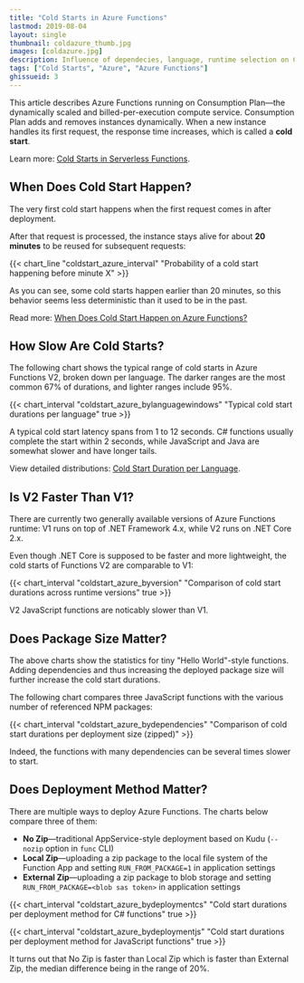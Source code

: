 ```yaml
---
title: "Cold Starts in Azure Functions"
lastmod: 2019-08-04
layout: single
thumbnail: coldazure_thumb.jpg
images: [coldazure.jpg]
description: Influence of dependecies, language, runtime selection on Consumption Plan
tags: ["Cold Starts", "Azure", "Azure Functions"]
ghissueid: 3
---
```


This article describes Azure Functions running on Consumption Plan&mdash;the dynamically scaled and billed-per-execution compute service. Consumption Plan adds and removes instances dynamically. When a new instance handles its first request, the response time increases, which is called a **cold start**.

Learn more: [Cold Starts in Serverless Functions](/serverless/coldstarts/define/).

When Does Cold Start Happen?
----------------------------

The very first cold start happens when the first request comes in after deployment.

After that request is processed, the instance stays alive for about **20 minutes** to be reused for subsequent requests:

{{< chart_line
    "coldstart_azure_interval"
    "Probability of a cold start happening before minute X" >}}

As you can see, some cold starts happen earlier than 20 minutes, so this behavior seems less deterministic than it used to be in the past.

Read more: [When Does Cold Start Happen on Azure Functions?](/serverless/coldstarts/azure/intervals/)


How Slow Are Cold Starts?
-------------------------

The following chart shows the typical range of cold starts in Azure Functions V2, broken down per language. The darker ranges are the most common 67% of durations, and lighter ranges include 95%.

{{< chart_interval
    "coldstart_azure_bylanguagewindows"
    "Typical cold start durations per language"
    true >}}

A typical cold start latency spans from 1 to 12 seconds. C# functions usually complete the start within 2 seconds, while JavaScript and Java are somewhat slower and have longer tails.

View detailed distributions: [Cold Start Duration per Language](/serverless/coldstarts/azure/languages/).

Is V2 Faster Than V1?
---------------------

There are currently two generally available versions of Azure Functions runtime: V1 runs on top of .NET Framework 4.x, while V2 runs on .NET Core 2.x.

Even though .NET Core is supposed to be faster and more lightweight, the cold starts of Functions V2 are comparable to V1:

{{< chart_interval
    "coldstart_azure_byversion"
    "Comparison of cold start durations across runtime versions"
    true >}}

V2 JavaScript functions are noticably slower than V1.

Does Package Size Matter?
-------------------------

The above charts show the statistics for tiny "Hello World"-style functions. Adding dependencies and thus increasing the deployed package size will further increase the cold start durations.

The following chart compares three JavaScript functions with the various number of referenced NPM packages:

{{< chart_interval
    "coldstart_azure_bydependencies"
    "Comparison of cold start durations per deployment size (zipped)" >}}

Indeed, the functions with many dependencies can be several times slower to start.

Does Deployment Method Matter?
------------------------------

There are multiple ways to deploy Azure Functions. The charts below compare three of them:

- **No Zip**&mdash;traditional AppService-style deployment based on Kudu (`--nozip` option in `func` CLI)
- **Local Zip**&mdash;uploading a zip package to the local file system of the Function App and setting `RUN_FROM_PACKAGE=1` in application settings
- **External Zip**&mdash;uploading a zip package to blob storage and setting `RUN_FROM_PACKAGE=<blob sas token>` in application settings

{{< chart_interval
    "coldstart_azure_bydeploymentcs"
    "Cold start durations per deployment method for C# functions"
    true >}}

{{< chart_interval
    "coldstart_azure_bydeploymentjs"
    "Cold start durations per deployment method for JavaScript functions"
    true >}}

It turns out that No Zip is faster than Local Zip which is faster than External Zip, the median difference being in the range of 20%.